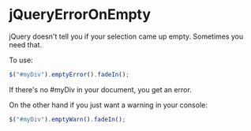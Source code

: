 jQueryErrorOnEmpty
==================

jQuery doesn't tell you if your selection came up empty. Sometimes you need that.

To use:
```javascript
$("#myDiv").emptyError().fadeIn();
```

If there's no #myDiv in your document, you get an error.

On the other hand if you just want a warning in your console:
```javascript
$("#myDiv").emptyWarn().fadeIn();
```
